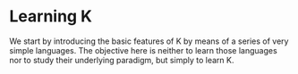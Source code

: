 <!-- Copyright (c) 2014 K Team. All Rights Reserved. -->
# Learning K

We start by introducing the basic features of K by means of a series
of very simple languages.  The objective here is neither to learn those
languages nor to study their underlying paradigm, but simply to learn K.
